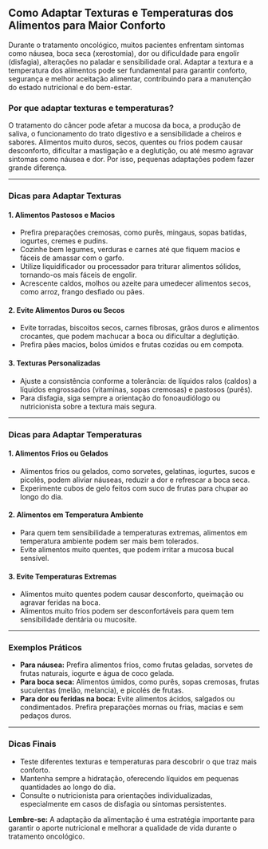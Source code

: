 
## Como Adaptar Texturas e Temperaturas dos Alimentos para Maior Conforto

Durante o tratamento oncológico, muitos pacientes enfrentam sintomas como náusea, boca seca (xerostomia), dor ou dificuldade para engolir (disfagia), alterações no paladar e sensibilidade oral. Adaptar a textura e a temperatura dos alimentos pode ser fundamental para garantir conforto, segurança e melhor aceitação alimentar, contribuindo para a manutenção do estado nutricional e do bem-estar.

### Por que adaptar texturas e temperaturas?

O tratamento do câncer pode afetar a mucosa da boca, a produção de saliva, o funcionamento do trato digestivo e a sensibilidade a cheiros e sabores. Alimentos muito duros, secos, quentes ou frios podem causar desconforto, dificultar a mastigação e a deglutição, ou até mesmo agravar sintomas como náusea e dor. Por isso, pequenas adaptações podem fazer grande diferença.

---

### Dicas para Adaptar Texturas

#### 1. **Alimentos Pastosos e Macios**
- Prefira preparações cremosas, como purês, mingaus, sopas batidas, iogurtes, cremes e pudins.
- Cozinhe bem legumes, verduras e carnes até que fiquem macios e fáceis de amassar com o garfo.
- Utilize liquidificador ou processador para triturar alimentos sólidos, tornando-os mais fáceis de engolir.
- Acrescente caldos, molhos ou azeite para umedecer alimentos secos, como arroz, frango desfiado ou pães.

#### 2. **Evite Alimentos Duros ou Secos**
- Evite torradas, biscoitos secos, carnes fibrosas, grãos duros e alimentos crocantes, que podem machucar a boca ou dificultar a deglutição.
- Prefira pães macios, bolos úmidos e frutas cozidas ou em compota.

#### 3. **Texturas Personalizadas**
- Ajuste a consistência conforme a tolerância: de líquidos ralos (caldos) a líquidos engrossados (vitaminas, sopas cremosas) e pastosos (purês).
- Para disfagia, siga sempre a orientação do fonoaudiólogo ou nutricionista sobre a textura mais segura.

---

### Dicas para Adaptar Temperaturas

#### 1. **Alimentos Frios ou Gelados**
- Alimentos frios ou gelados, como sorvetes, gelatinas, iogurtes, sucos e picolés, podem aliviar náuseas, reduzir a dor e refrescar a boca seca.
- Experimente cubos de gelo feitos com suco de frutas para chupar ao longo do dia.

#### 2. **Alimentos em Temperatura Ambiente**
- Para quem tem sensibilidade a temperaturas extremas, alimentos em temperatura ambiente podem ser mais bem tolerados.
- Evite alimentos muito quentes, que podem irritar a mucosa bucal sensível.

#### 3. **Evite Temperaturas Extremas**
- Alimentos muito quentes podem causar desconforto, queimação ou agravar feridas na boca.
- Alimentos muito frios podem ser desconfortáveis para quem tem sensibilidade dentária ou mucosite.

---

### Exemplos Práticos

- **Para náusea:** Prefira alimentos frios, como frutas geladas, sorvetes de frutas naturais, iogurte e água de coco gelada.
- **Para boca seca:** Alimentos úmidos, como purês, sopas cremosas, frutas suculentas (melão, melancia), e picolés de frutas.
- **Para dor ou feridas na boca:** Evite alimentos ácidos, salgados ou condimentados. Prefira preparações mornas ou frias, macias e sem pedaços duros.

---

### Dicas Finais

- Teste diferentes texturas e temperaturas para descobrir o que traz mais conforto.
- Mantenha sempre a hidratação, oferecendo líquidos em pequenas quantidades ao longo do dia.
- Consulte o nutricionista para orientações individualizadas, especialmente em casos de disfagia ou sintomas persistentes.

**Lembre-se:** A adaptação da alimentação é uma estratégia importante para garantir o aporte nutricional e melhorar a qualidade de vida durante o tratamento oncológico.
```
